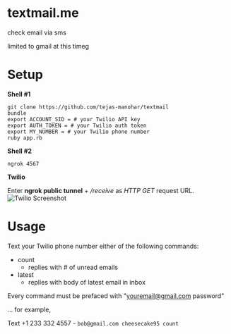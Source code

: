 textmail.me
===========

check email via sms

limited to gmail at this timeg

Setup
=====
__Shell #1__

```
git clone https://github.com/tejas-manohar/textmail
bundle
export ACCOUNT_SID = # your Twilio API key
export AUTH_TOKEN = # your Twilio auth token
export MY_NUMBER = # your Twilio phone number
ruby app.rb
```

__Shell #2__

`ngrok 4567`

__Twilio__

Enter __ngrok public tunnel__ + */receive* as *HTTP GET* request URL.
![Twilio Screenshot](https://raw.githubusercontent.com/tejas-manohar/textmail/master/screenshots/1.png)

Usage
=====
Text your Twilio phone number either of the following commands:

- count
  - replies with # of unread emails
- latest
  - replies with body of latest email in inbox

Every command must be prefaced with "youremail@gmail.com password"

... for example,

Text +1 233 332 4557 - `bob@gmail.com cheesecake95 count`
